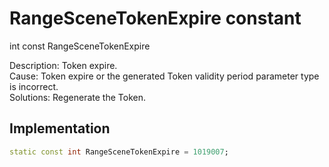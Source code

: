 


# RangeSceneTokenExpire constant







int const RangeSceneTokenExpire
  




<p>Description: Token expire. <br>Cause: Token expire or the generated Token validity period parameter type is incorrect. <br>Solutions: Regenerate the Token.</p>



## Implementation

```dart
static const int RangeSceneTokenExpire = 1019007;
```







